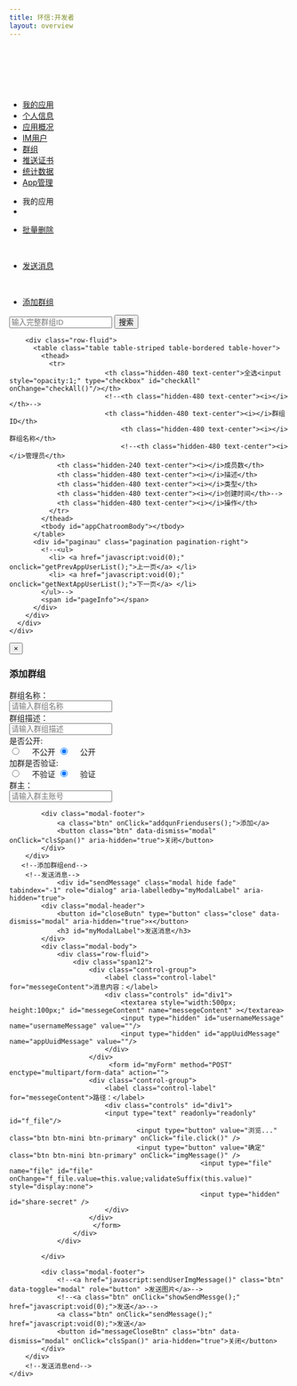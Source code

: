 ```yaml
---
title: 环信:开发者
layout: overview
---
```

 
<link href="/assets/css/bootstrap-2.3.2.min.css" rel="stylesheet" type="text/css" media="screen"/>
<link href="/assets/css/bootstrap-responsive-2.3.2.min.css" rel="stylesheet" type="text/css" media="screen"/>
<link href="/assets/css/font-awesome-3.1.0.min.css" rel="stylesheet" type="text/css" media="screen"/>
<link href="/assets/css/ace.min.css" rel="stylesheet" type="text/css" media="screen"/>
<link href="/assets/css/ace-responsive.min.css" rel="stylesheet" type="text/css" media="screen"/>
<link href="/assets/css/ace-skins.min.css" rel="stylesheet" type="text/css" media="screen"/>
<link href="/assets/css/management.css" rel="stylesheet" type="text/css" media="screen"/>
<link href="/assets/css/manage.css" rel="stylesheet" type="text/css" media="screen"/>

<script src="/assets/js/jquery-1.7.2.min.js"></script>
<script src="/assets/js/jquery.cookie-1.3.js"></script>
<script src="/assets/js/bootstrap-2.3.2.min.js"></script>
<script src="/assets/js/json2.js"></script>
<script src="/assets/js/ace-elements.min.js"></script>
<script src="/assets/js/ace.min.js"></script>
<script src="/assets/js/jquery.form.js"></script>
<script src="/assets/js/management.js"></script>
<script src="/assets/js/layer/layer.min.js"></script>
<script tyep="text/javascript">
	var appUuid = getQueryString('appUuid');
	$(function(){
		if (!getToken() || getToken()==''){
			logout();
		}
		
		getAppProfile(appUuid);
		
		getAppChatrooms(appUuid);
		$('#searchForm').submit(function(){
				searchUserTmp();
				return false;
		});
	});	
	// 上一页数据
	function getPrevAppUserList(){
		getAppUserList(appUuid,'forward');
	}
	// 下一页数据
	function getNextAppUserList(){
		getAppUserList(appUuid,'next');
	}
	
	// 搜索用户
	function searchUserTmp(){
		var username = $('#userInbox').val();
		if(username == '' || username == null){
			alert('请输入要查找的用户名');
		} else {
			searchUser(appUuid,username);
		}
	}
	//删除选定的用户
	function deleteAppUsersBox(){
		deleteAppqunzuCheckBox(appUuid);	
	}
	
	// 应用概述页
	function toApppofile(){
	
		window.location.href = '/console/app_profile/index.html?appUuid='+appUuid;
	}
	
	// 用户管理页
	function toAppUsersPage(){
		window.location.href = '/console/app_users/index.html?appUuid='+appUuid;
	}
	
	// 群组管理页
	function togroupAppAdmin(){
		window.location.href = '/console/app_group/index.html?appUuid='+appUuid;
	}
	
	// 推送证书管理页
	function toAppCredentialsPage(){
		window.location.href = '/console/app_credentials/index.html?appUuid='+appUuid;
	}
	// 数据统计页面
	function toApppofileCounter(){
		window.location.href = '/console/app_profile_counter/index.html?appUuid='+appUuid;
	}
	
	// 应用管理员创建页面
	function toCreateAppAdmin(){
		window.location.href = '/console/app_admin_create/index.html?appUuid='+appUuid;
	}
	
	//管理员列表页面
	function toAppUserAdmin(){
		window.location.href = '/console/app_users_admin/index.html?appUuid='+appUuid;
	}
	// 去除字符串中所有空格
	function removeAllSpace(str) {
	  	return str.replace(/\s+/g, "");
	}
	//发送消息
	function showSendMessge(){
		sendMessge(appUuid);	
	}
	//发送消息判断
	function sendMessage(){
		var img = document.getElementById('img1');
		if(img == null ){
			sendUserMessages();
		}else{
			sendUserImgMessages();
		}
	}
	//添加群组
	var publics = true;
	var approval=true;
    function addqunFriendusers(){
	   var qunzuname=$("#qunzuname").val();
	   var qunzumiaosu=$("#qunzumiaosu").val();
	   var qunzuguan=$("#qunzuguan").val();
	  addqunzuFriendusers(appUuid,qunzuname,qunzumiaosu,approval,publics,qunzuguan);
	}
	//判断是否是公开群
	function nums(){
       publics=true;
	   $('#validation').show();
	}
	function numss(){
       publics=false;
	   $('#validation').hide();
	}
	//判断是否需要验证
    function approvalon(){
       approval=true;
	}
	function approvals(){
       approval=false;
	}
	//搜索群组
	function shousuoqunzu(){
	var groupid=$("#qunzuid").val();	
        if(groupid==null || groupid==''){
			 alert("群ID不能为空，请输入群组ID");
		  }else{
               if(groupid.search("^-?\\d+(\\.\\d+)?$")<0){
                    alert("群ID由数字组成，请输入正确群ID");   
	             }else{
                     getqunzuAppChatrooms(appUuid,groupid);
				 }
		  }
	}	


	function imgMessage(){
		var img = $('#file').val().substr( $('#file').val().lastIndexOf('.')+1);
		img = img.toLowerCase();
		if(img == 'jpg'|| img == 'png'|| img == 'bmp'|| img =='gif' || img == 'jpeg' ){
		  var access_token = $.cookie('access_token');
		  var orgName = $.cookie('orgName');
		  var ajax_option = {
		  url:baseUrl + '/' + orgName + '/' + appUuid + '/chatfiles',
		  headers:{
		    'Accept':'application/json',
			'restrict-access':true,
			'Accept-Encoding':'gzip,deflate',
			'Authorization':'Bearer ' + access_token,
			},
			success:function(respData){
				document.getElementById('messegeContent').style.display="none";
				$('img1').remove();
				$('#div1').append('<img id="img1" src="'+baseUrl + '/' + orgName + '/' + appUuid + '/chatfiles/'+respData.entities[0].uuid+'" />');
				var str = $('#file').val()+","+respData.entities[0]['share-secret'];
				$('#share-secret').val(str);
				},
				error:function(respData){
				}
				}

				$('#myForm').ajaxSubmit(ajax_option);
				}else{
				alert('此文件不是图片！请选择图片');
				}

	}

	function checkAll(){
		var ischeck = document.getElementById('checkAll');
		var checkbox = document.getElementsByName('checkbox');
		if(ischeck.checked){
			for (var i=0;i<checkbox.length;i++){
				checkbox[i].checked = true;	
			}	
		}else{
			for (var i=0;i<checkbox.length;i++){
				checkbox[i].checked = false;	
			}	
		}
	}
</script>

<div id="main-container" class="container-fluid"> <a href="javascript:void(0);" id="menu-toggler"> <span></span> </a>
  <div id="sidebar">
    <div id="sidebar-shortcuts">
      <div style="min-height: 40px;" id="sidebar-shortcuts-large"> </div>
      <div style="min-height: 40px;" id="sidebar-shortcuts-mini"> </div>
    </div>
    <ul class="nav nav-list">
			<li> <a href="/console/app_list" target="_self"> <i class="icon-ambulance"></i> <span>我的应用</span> </a></li>
			<li> <a href="/console/admin_home" target="_self"> <i class="icon-user"></i> <span>个人信息</span> </a></li>
			<li> <a href="javascript:toApppofile()" target="_self"> <i class="icon-info-sign"></i><span>应用概况</span> </a></li>
			<li> <a href="javascript:toAppUsersPage()" target="_self"> <i class="icon-user-md"></i><span>IM用户</span> </a></li>
			<li class="active"> <a href="javascript:togroupAppAdmin()" target="_self"> <i class="icon-group"></i><span>群组</span> </a></li>
			<li> <a href="javascript:toAppCredentialsPage()" target="_self"> <i class="icon-fighter-jet"></i><span>推送证书</span> </a></li>
			<li> <a href="javascript:toApppofileCounter()" target="_self"> <i class="icon-bar-chart"></i><span>统计数据</span> </a></li>
			<li> <a href="javascript:toAppUserAdmin()" target="_self"> <i class="icon-cog"></i><span>App管理</span> </a></li>
    </ul>
    <div id="sidebar-collapse"> <i class="icon-double-angle-left"></i> </div>
  </div>
  <div class="clearfix" id="main-content">
    <div id="breadcrumbs">
      <ul class="breadcrumb">
        <li> <i class="icon-home"></i> 我的应用 <span class="divider"> <i class="icon-angle-right"></i> </span> </li>
        <li> <a href="javascript:void(0);" target="_self"> <span id="showName"></span></a></li>
      </ul>
    </div>
    <div class="clearfix" id="page-content">
      <div class="row-fluid">			
      	<div class="pagination pagination-left">
      		<ul>
        		<li> <a href="javascript:deleteAppUsersBox()">批量删除</a> </li>
      		</ul>
      		&nbsp;&nbsp;&nbsp;&nbsp;
		     <ul>
        		<li> <a href="javascript:showSendMessge()">发送消息</a> </li>
      		</ul>
			<ul style="display:none">
        			<li> <a href="#sendMessage" id="sendMessageA" data-toggle="modal" role="button" ></a> </li>
      	    </ul>
			&nbsp;&nbsp;&nbsp;&nbsp;
		     <ul>
        		<li> <a href="#passwordMondify" data-toggle="modal" role="button">添加群组</a> </li>
      		</ul>
					<form id="searchForm" action="#" class="form-search pull-right">
						<div class="input-append">
							<input class="m-wrap" value="" id="qunzuid" type="text" placeholder="输入完整群组ID" />
							<button class="btn green" id="searchBtn" onClick="shousuoqunzu()" type="button">搜索</button>
							<input value="" id="userInboxBak" type="hidden" />
						</div>
					</form>
				</div>
				
        <div class="row-fluid">
          <table class="table table-striped table-bordered table-hover">
            <thead>
              <tr> 
			                <th class="hidden-480 text-center">全选<input style="opacity:1;" type="checkbox" id="checkAll" onChange="checkAll()"/></th>
						    <!--<th class="hidden-480 text-center"><i></i></th>-->
						    <th class="hidden-480 text-center"><i></i>群组ID</th>
								<th class="hidden-480 text-center"><i></i>群组名称</th>
								<!--<th class="hidden-480 text-center"><i></i>管理员</th>
                <th class="hidden-240 text-center"><i></i>成员数</th>
                <th class="hidden-480 text-center"><i></i>描述</th>
               	<th class="hidden-480 text-center"><i></i>类型</th>
               	<th class="hidden-480 text-center"><i></i>创建时间</th>-->
                <th class="hidden-480 text-center"><i></i>操作</th>
              </tr>
            </thead>
            <tbody id="appChatroomBody"></tbody>
          </table>
          <div id="paginau" class="pagination pagination-right">
          	<!--<ul>
              <li> <a href="javascript:void(0);" onclick="getPrevAppUserList();">上一页</a> </li>
              <li> <a href="javascript:void(0);" onclick="getNextAppUserList();">下一页</a> </li>
            </ul>-->
            <span id="pageInfo"></span>
          </div>
        </div>
      </div>
    </div>
  </div>
</div>

<biv>
	<!--添加群组-->
		<div id="passwordMondify" class="modal hide fade" tabindex="-1" role="dialog" aria-labelledby="myModalLabel" aria-hidden="true">
			<div class="modal-header">
				<button type="button" class="close" data-dismiss="modal" aria-hidden="true">×</button>
				<h3 id="myModalLabel">添加群组</h3>
			</div>
			<div class="modal-body">
				<div class="row-fluid">
					<div class="span12">
						<div class="control-group">
							<label class="control-label" for="pwdMondify">群组名称：</label>
							<div class="controls">
								<input type="text" id="qunzuname" name="qunzuname" value="" placeholder="请输入群组名称"/>
								<input type="hidden" id="usernameMondify" name="usernameMondify" value=""/>
								<input type="hidden" id="appUuidHidd" name="appUuidHidd" value=""/>
								<span style="color: red;" id="pwdMondifySpan"></span>
							</div>
						</div>
					</div>
				</div>
				<div class="row-fluid">
					<div class="span12">
						<div class="control-group">
							<label class="control-label" for="pwdMondifytwo">群组描述：</label>
							<div class="controls">
								<input type="text" id="qunzumiaosu" name="qunzumiaosu" value="" placeholder="请输入群组描述" />
								<span style="color: red;" id="pwdMondifytwoSpan"></span>
							</div>
						</div>
					</div>
				</div>
				<div class="row-fluid">
					<div class="span12">
						<div class="control-group">
							<label class="control-label" for="pwdMondifytwo">是否公开:</label>
							<div class="controls"> 
								<input type="radio" id="nopublic" name="public" onClick="numss();" value="false" style="opacity:1;"/>&nbsp;&nbsp;&nbsp;&nbsp;&nbsp;不公开
								<input type="radio" id="public" name="public" onClick="nums();" value="true" checked="checked" style="opacity:1;"/>&nbsp;&nbsp;&nbsp;&nbsp;&nbsp;公开
								<span style="color: red;" id="pwdMondifytwoSpan"></span>
							</div>
						</div>
					</div>
				</div>
				<div class="row-fluid" id="validation">
					<div class="span12">
						<div class="control-group">
							<label class="control-label" for="pwdMondifytwo">加群是否验证:</label>
							<div class="controls"> 
								<input type="radio" id="approvals" name="approval" onClick="approvals();" value="false" style="opacity:1;"/>&nbsp;&nbsp;&nbsp;&nbsp;&nbsp;不验证
								<input type="radio" id="approval" name="approval" onClick="approvalon();" value="true" checked="checked" style="opacity:1;"/>&nbsp;&nbsp;&nbsp;&nbsp;&nbsp;验证
								<span style="color: red;" id="pwdMondifytwoSpan"></span>
							</div>
						</div>
					</div>
				</div>
				<div class="row-fluid">
					<div class="span12">
						<div class="control-group">
							<label class="control-label" for="pwdMondifytwo">群主：</label>
							<div class="controls">
								<input type="text" id="qunzuguan" name="qunzuguan" value="" placeholder="请输入群主账号" />
								<span style="color: red;" id="pwdMondifytwoSpan"></span>
							</div>
						</div>
					</div>
				</div>
			</div>
			
			<div class="modal-footer"> 
				<a class="btn" onClick="addqunFriendusers();">添加</a>
				<button class="btn" data-dismiss="modal" onClick="clsSpan()" aria-hidden="true">关闭</button>
			</div>
		</div>
       <!--添加群组end-->
		<!--发送消息-->
				<div id="sendMessage" class="modal hide fade" tabindex="-1" role="dialog" aria-labelledby="myModalLabel" aria-hidden="true">
			<div class="modal-header">
				<button id="closeButn" type="button" class="close" data-dismiss="modal" aria-hidden="true">×</button>
				<h3 id="myModalLabel">发送消息</h3>
			</div>
			<div class="modal-body">
				<div class="row-fluid">
					<div class="span12">
						<div class="control-group">
							<label class="control-label" for="messegeContent">消息内容：</label>
							<div class="controls" id="div1">
                            	<textarea style="width:500px; height:100px;" id="messegeContent" name="messegeContent" ></textarea>
								<input type="hidden" id="usernameMessage" name="usernameMessage" value=""/>
								<input type="hidden" id="appUuidMessage" name="appUuidMessage" value=""/>
							</div>
						</div>
                             <form id="myForm" method="POST" enctype="multipart/form-data" action=""> 
						<div class="control-group">
							<label class="control-label" for="messegeContent">路径：</label>
							<div class="controls" id="div1">
                         	<input type="text" readonly="readonly" id="f_file"/>
					      	      	<input type="button" value="浏览..." class="btn btn-mini btn-primary" onClick="file.click()" />
                                    <input type="button" value="确定" class="btn btn-mini btn-primary" onClick="imgMessage()" />
													<input type="file" name="file" id="file" onChange="f_file.value=this.value;validateSuffix(this.value)" style="display:none">
                                                    <input type="hidden" id="share-secret" />
							</div>
						</div>
                         </form>
					</div>
				</div>
		
			</div>
			
			<div class="modal-footer"> 
            	<!--<a href="javascript:sendUserImgMessage()" class="btn" data-toggle="modal" role="button" >发送图片</a>-->
				<!--<a class="btn" onClick="showSendMessge();" href="javascript:void(0);">发送</a>-->
				<a class="btn" onClick="sendMessage();" href="javascript:void(0);">发送</a>
				<button id="messageCloseBtn" class="btn" data-dismiss="modal" onClick="clsSpan()" aria-hidden="true">关闭</button>
			</div>
		</div>
        <!--发送消息end-->
	</div>